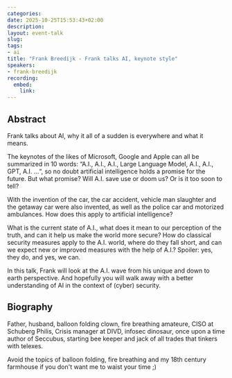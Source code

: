 ```yaml
---
categories:
date: 2025-10-25T15:53:43+02:00
description:
layout: event-talk
slug:
tags:
- ai
title: "Frank Breedijk - Frank talks AI, keynote style"
speakers:
- frank-breedijk
recording:
  embed:
    link: 
---
```


## Abstract

Frank talks about AI, why it all of a sudden is everywhere and what it means.

The keynotes of the likes of Microsoft, Google and Apple can all be summarized in 10 words: “A.I., A.I., A.I., Large Language Model, A.I., A.I., GPT, A.I. …“, so no doubt artificial intelligence holds a promise for the future. But what promise? Will A.I. save use or doom us? Or is it too soon to tell?

With the invention of the car, the car accident, vehicle man slaughter and the getaway car were also invented, as well as the police car and motorized ambulances. How does this apply to artificial intelligence?

What is the current state of A.I., what does it mean to our perception of the truth, and can it help us make the world more secure? How do classical security measures apply to the A.I. world, where do they fall short, and can we expect new or improved measures with the help of A.I.? Spoiler: yes, they do, and yes, we can.

In this talk, Frank will look at the A.I. wave from his unique and down to earth perspective. And hopefully you will walk away with a better understanding of AI in the context of (cyber) security.

## Biography

Father, husband, balloon folding clown, fire breathing amateure, CISO at Schuberg Philis, Crisis manager at DIVD, infosec dinosaur, once upon a time author of Seccubus, starting bee keeper and jack of all trades that tinkers with telexes.

Avoid the topics of balloon folding, fire breathing and my 18th century farmhouse if you don't want me to waist your time ;)